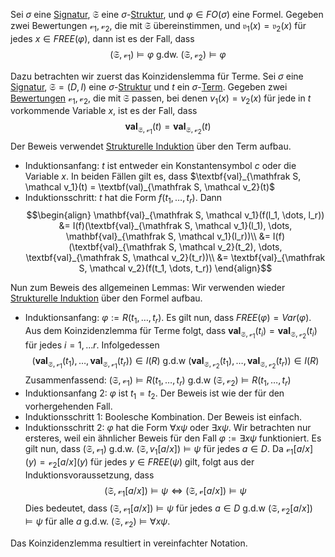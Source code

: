 Sei $\sigma$ eine [Signatur](Logik%20und%20Semantik%20von%20Programiersprachen/Signatur.md), $\mathfrak S$ eine $\sigma$-[Struktur](Struktur.md), und $\varphi \in FO(\sigma)$ eine Formel. Gegeben zwei Bewertungen $\mathcal v_1, \mathcal v_2$, die mit $\mathfrak S$ übereinstimmen, und $\mathfrak v_1(x) = \mathfrak v_2(x)$ für jedes $x\in FREE(\varphi)$, dann ist es der Fall, dass
$$(\mathfrak S, \mathcal v_1) \vDash \varphi \text{ g.dw. } (\mathfrak S, \mathcal v_2) \vDash \varphi$$

Dazu betrachten wir zuerst das Koinzidenslemma für Terme. Sei $\sigma$ eine [Signatur](Logik%20und%20Semantik%20von%20Programiersprachen/Signatur.md), $\mathfrak S = (D, I)$ eine $\sigma$-[Struktur](Struktur.md) und $t$ ein $\sigma$-[Term](Term.md). Gegeben zwei [Bewertungen](Bewertung.md) $\mathcal v_1, \mathcal v_2$, die mit $\mathfrak S$ passen, bei denen $v_1(x) = v_2(x)$ für jede in $t$ vorkommende Variable $x$, ist es der Fall, dass
$$\textbf{val}_{\mathfrak S, \mathcal v_1}(t) = \textbf{val}_{\mathfrak S, \mathcal v_2}(t)$$
Der Beweis verwendet [Strukturelle Induktion](Strukturelle%20Induktion.md) über den Term aufbau.
- Induktionsanfang: $t$ ist entweder ein Konstantensymbol $c$ oder die Variable $x$. In beiden Fällen gilt es,  dass $\textbf{val}_{\mathfrak S, \mathcal v_1}(t) = \textbf(val)_{\mathfrak S, \mathcal v_2}(t)$
- Induktionsschritt: $t$ hat die Form $f(t_1, \dots, t_r)$. Dann 
  $$\begin{align}
  \mathbf{val}_{\mathfrak S, \mathcal v_1}(f(l_1, \dots, l_r)) &= I(f)(\textbf{val}_{\mathfrak S, \mathcal v_1}(l_1), \dots, \mathbf{val}_{\mathfrak S, \mathcal v_1}(l_r))\\
  &= I(f)(\textbf{val}_{\mathfrak S, \mathcal v_2}(t_2), \dots, \textbf{val}_{\mathfrak S, \mathcal v_2}(t_r))\\
  &= \textbf{val}_{\mathfrak S, \mathcal v_2}(f(t_1, \dots, t_r))
  \end{align}$$


Nun zum Beweis des allgemeinen Lemmas:
Wir verwenden wieder [Strukturelle Induktion](Strukturelle%20Induktion.md) über den Formel aufbau.

- Induktionsanfang: $\varphi := R(t_1, \dots, t_r)$. Es gilt nun, dass $FREE(\varphi) = Var(\varphi)$. Aus dem Koinzidenzlemma für Terme folgt, dass $\textbf{val}_{\mathfrak S, \mathcal v_1}(t_i) =  \textbf{val}_{\mathfrak S, \mathcal v_2}(t_i)$  für jedes $i = 1, ... r$. Infolgedessen $$(\textbf{val}_{\mathfrak S, \mathcal v_1}(t_1), \dots, \textbf{val}_{\mathfrak S, \mathcal v_1} (t_r)) \in I(R) \text{ g.d.w } (\textbf{val}_{\mathfrak S, \mathcal v_2}(t_1), \dots , \textbf{val}_{\mathfrak S, \mathcal v_2}(t_r)) \in I(R)$$ Zusammenfassend: $(\mathfrak S, \mathcal v_1) \vDash R(t_1, \dots, t_r) \text{ g.d.w } (\mathfrak S, \mathcal v_2) \vDash R(t_1, \dots, t_r)$
- Induktionsanfang 2: $\varphi$ ist $t_1 = t_2$. Der Beweis ist wie der für den vorhergehenden Fall.
- Induktionsschritt 1: Boolesche Kombination. Der Beweis ist einfach.
- Induktionsschritt 2: $\varphi$ hat die Form $\forall x \psi$ oder $\exists x\psi$. Wir betrachten nur ersteres, weil ein ähnlicher Beweis für den Fall $\varphi := \exists x\psi$ funktioniert. Es gilt nun, dass $(\mathfrak S, \mathcal v_1)$ g.d.w. $(\mathfrak S, v_1[a/x]) \vDash \psi$ für jedes $a\in D$. Da $\mathcal v_1[a/x](y) = \mathcal v_2[a/x](y)$ für jedes $y\in FREE(\psi)$ gilt, folgt aus der Induktionsvoraussetzung, dass $$(\mathfrak S, \mathcal v_1[a/x])\vDash \psi \iff  (\mathfrak S, \mathcal v[a/x]) \vDash \psi$$ Dies bedeutet, dass $(\mathfrak S, \mathcal v_1[a/x]) \vDash \psi$ für jedes $a\in D$ g.d.w $(\mathfrak S, \mathcal v_2[a/x]) \vDash \psi$ für alle $a$ g.d.w. $(\mathfrak S, \mathcal v_2) \vDash \forall x\psi$.

Das Koinzidenzlemma resultiert in vereinfachter Notation.
